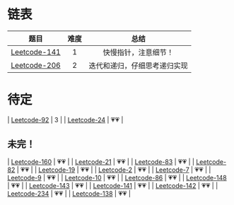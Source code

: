 
# 链表

|                题目                 | 难度  |             总结             |
| :---------------------------------: | :---: | :--------------------------: |
| [Leetcode-141](book/alg/Leetcode-141.md) |   1   |     快慢指针，注意细节！     |
| [Leetcode-206](book/alg/Leetcode-206.md) |   2   | 迭代和递归，仔细思考递归实现 |

# 待定
|  [Leetcode-92](alg/Leetcode-92.md)  |   3   |
|  [Leetcode-24](alg/Leetcode-24.md)  |  💗💗   |
## 未完！


| [Leetcode-160](alg/Leetcode-160.md) |  💗💗   |
|  [Leetcode-21](alg/Leetcode-21.md)  |  💗💗   |
|  [Leetcode-83](alg/Leetcode-83.md)  |  💗💗   |
|  [Leetcode-82](alg/Leetcode-82.md)  |  💗💗   |
|  [Leetcode-19](alg/Leetcode-19.md)  |  💗💗   |
|   [Leetcode-2](alg/Leetcode-2.md)   |  💗💗   |
|   [Leetcode-7](alg/Leetcode-7.md)   |  💗💗   |
|   [Leetcode-9](alg/Leetcode-9.md)   |  💗💗   |
|  [Leetcode-10](alg/Leetcode-10.md)  |  💗💗   |
|  [Leetcode-86](alg/Leetcode-86.md)  |  💗💗   |
| [Leetcode-148](alg/Leetcode-148.md) |  💗💗   |
| [Leetcode-143](alg/Leetcode-143.md) |  💗💗   |
| [Leetcode-141](alg/Leetcode-141.md) |  💗💗   |
| [Leetcode-142](alg/Leetcode-142.md) |  💗💗   |
| [Leetcode-234](alg/Leetcode-234.md) |  💗💗   |
| [Leetcode-138](alg/Leetcode-138.md) |  💗💗   |

